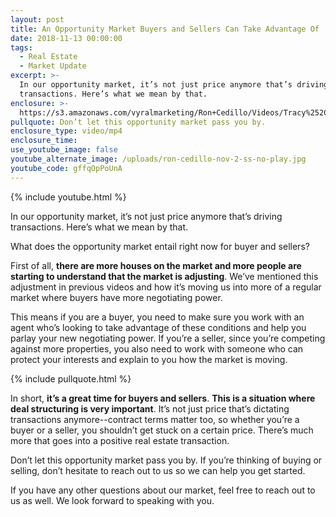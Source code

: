 ```yaml
---
layout: post
title: An Opportunity Market Buyers and Sellers Can Take Advantage Of
date: 2018-11-13 00:00:00
tags:
  - Real Estate
  - Market Update
excerpt: >-
  In our opportunity market, it’s not just price anymore that’s driving
  transactions. Here’s what we mean by that.
enclosure: >-
  https://s3.amazonaws.com/vyralmarketing/Ron+Cedillo/Videos/Tracy%252C+CA+Real+Estate+-+An+Opportunity+Market+Buyers+and+Sellers+Can+Take+Advantage+Of.mp4
pullquote: Don’t let this opportunity market pass you by.
enclosure_type: video/mp4
enclosure_time:
use_youtube_image: false
youtube_alternate_image: /uploads/ron-cedillo-nov-2-ss-no-play.jpg
youtube_code: gffqOpPoUnA
---
```


{% include youtube.html %}

In our opportunity market, it’s not just price anymore that’s driving transactions. Here’s what we mean by that.

What does the opportunity market entail right now for buyer and sellers?

First of all, **there are more houses on the market and more people are starting to understand that the market is adjusting**. We’ve mentioned this adjustment in previous videos and how it’s moving us into more of a regular market where buyers have more negotiating power.

This means if you are a buyer, you need to make sure you work with an agent who’s looking to take advantage of these conditions and help you parlay your new negotiating power. If you’re a seller, since you’re competing against more properties, you also need to work with someone who can protect your interests and explain to you how the market is moving.

{% include pullquote.html %}

In short, **it’s a great time for buyers and sellers**. **This is a situation where deal structuring is very important**. It’s not just price that’s dictating transactions anymore--contract terms matter too, so whether you’re a buyer or a seller, you shouldn’t get stuck on a certain price. There’s much more that goes into a positive real estate transaction.

Don’t let this opportunity market pass you by. If you’re thinking of buying or selling, don’t hesitate to reach out to us so we can help you get started.

If you have any other questions about our market, feel free to reach out to us as well. We look forward to speaking with you.